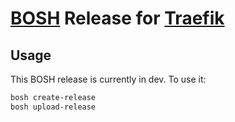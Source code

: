 # [BOSH](https://bosh.io/) Release for [Traefik](https://traefik.io)

## Usage

This BOSH release is currently in dev. To use it:

```sh
bosh create-release
bosh upload-release
```
